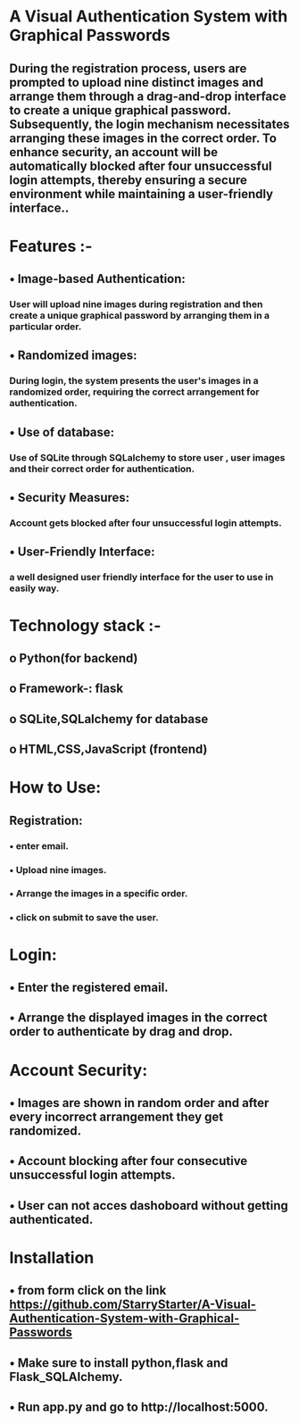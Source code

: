 # A Visual Authentication System with Graphical Passwords
## During the registration process, users are prompted to upload nine distinct images and arrange them through a drag-and-drop interface to create a unique graphical password. Subsequently, the login mechanism necessitates arranging these images in the correct order. To enhance security, an account will be automatically blocked after four unsuccessful login attempts, thereby ensuring a secure environment while maintaining a user-friendly interface..

# Features :-
## • Image-based Authentication:
### User will upload nine images during registration and then create a unique graphical password by arranging them in a particular order.

## • Randomized images:
### During login, the system presents the user's images in a randomized order, requiring the correct arrangement for authentication.

## • Use of database:
### Use of SQLite through SQLalchemy to store user , user images and their correct order for authentication.

## • Security Measures:
### Account gets blocked after four unsuccessful login attempts.

## • User-Friendly Interface:
### a well designed user friendly interface for the user to use in easily way.

# Technology stack :-
## o Python(for backend)
## o Framework-: flask
## o SQLite,SQLalchemy for database
## o HTML,CSS,JavaScript (frontend)

# How to Use:
## Registration:
### • enter email.
### • Upload nine  images.
### • Arrange the images in a specific order.
### • click on submit to save the user.

# Login:
## • Enter the registered email.
## • Arrange the displayed images in the correct order to authenticate by drag and drop.

# Account Security:
## • Images are shown in random order and after every incorrect arrangement they get randomized.
## • Account blocking after four consecutive unsuccessful login attempts.
## • User can not acces dashoboard without getting authenticated.

# Installation
## • from form click on the link https://github.com/StarryStarter/A-Visual-Authentication-System-with-Graphical-Passwords
## • Make sure to install python,flask and Flask_SQLAlchemy.
## • Run app.py and go to http://localhost:5000.

